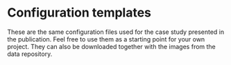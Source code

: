 # Configuration templates

These are the same configuration files used for the case study presented in the publication. Feel free to use them as a starting point for your own project. They can also be downloaded together with the images from the data repository. 
